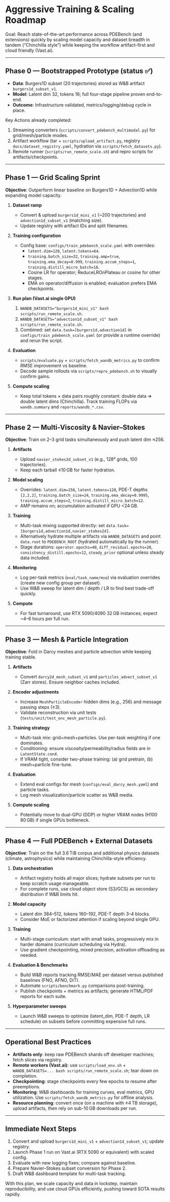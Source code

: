 # Aggressive Training & Scaling Roadmap

Goal: Reach state-of-the-art performance across PDEBench (and extensions) quickly by scaling model capacity and dataset breadth in tandem (“Chinchilla style”) while keeping the workflow artifact-first and cloud friendly (Vast.ai).

---

## Phase 0 — Bootstrapped Prototype (status ✅)
- **Data**: Burgers1D subset (20 trajectories) stored as W&B artifact `burgers1d_subset_v1`.
- **Model**: Latent dim 32, tokens 16; full four-stage pipeline proven end-to-end.
- **Outcome**: Infrastructure validated, metrics/logging/debug cycle in place.

Key Actions already completed:
1. Streaming converters (`scripts/convert_pdebench_multimodal.py`) for grid/mesh/particle modes.
2. Artifact workflow (tar + `scripts/upload_artifact.py`, registry `docs/dataset_registry.yaml`, hydration via `scripts/fetch_datasets.py`).
3. Remote runner (`scripts/run_remote_scale.sh`) and repro scripts for artifacts/checkpoints.

---

## Phase 1 — Grid Scaling Sprint
**Objective**: Outperform linear baseline on Burgers1D + Advection1D while expanding model capacity.

1. **Dataset ramp**
   - Convert & upload `burgers1d_mini_v1` (~200 trajectories) and `advection1d_subset_v1` (matching size).
   - Update registry with artifact IDs and split filenames.

2. **Training configuration**
   - Config base: `configs/train_pdebench_scale.yaml` with overrides:
     - `latent.dim=128`, `latent.tokens=64`.
     - `training.batch_size=32`, `training.amp=true`, `training.ema_decay=0.999`, `training.accum_steps=1`, `training.distill_micro_batch=16`.
     - Cosine LR for operator; ReduceLROnPlateau or cosine for other stages.
     - EMA on operator/diffusion is enabled; evaluation prefers EMA checkpoints.

3. **Run plan (Vast.ai single GPU)**
   1. `WANDB_DATASETS="burgers1d_mini_v1" bash scripts/run_remote_scale.sh`.
   2. `WANDB_DATASETS="advection1d_subset_v1" bash scripts/run_remote_scale.sh`.
   3. Combined: set `data.task=[burgers1d,advection1d]` in `configs/train_pdebench_scale.yaml` (or provide a runtime override) and rerun the script.

4. **Evaluation**
   - `scripts/evaluate.py` + `scripts/fetch_wandb_metrics.py` to confirm RMSE improvement vs baseline.
   - Decode sample rollouts via `scripts/repro_pdebench.sh` to visually confirm gains.

5. **Compute scaling**
   - Keep total tokens × data pairs roughly constant: double data ⇒ double latent dims (Chinchilla). Track training FLOPs via `wandb.summary` and `reports/wandb_*.csv`.

---

## Phase 2 — Multi-Viscosity & Navier–Stokes
**Objective**: Train on 2–3 grid tasks simultaneously and push latent dim ≈256.

1. **Artifacts**
   - Upload `navier_stokes2d_subset_v1` (e.g., 128² grids, 100 trajectories).
   - Keep each tarball ≤10 GB for faster hydration.

2. **Model scaling**
   - Overrides: `latent.dim=256`, `latent.tokens=128`, PDE-T depths `[2,2,2]`, `training.batch_size=24`, `training.ema_decay=0.9995`, `training.accum_steps=2`, `training.distill_micro_batch=12`.
   - AMP remains on; accumulation activated if GPU <24 GB.

3. **Training**
   - Multi-task mixing supported directly: set `data.task=[burgers1d,advection1d,navier_stokes2d]`.
   - Alternatively hydrate multiple artifacts via `WANDB_DATASETS` and point `data.root` to `PDEBENCH_ROOT` (hydrated automatically by the runner).
   - Stage durations: `operator.epochs=40`, `diff_residual.epochs=20`, `consistency_distill.epochs=12`, `steady_prior` optional unless steady data included.

4. **Monitoring**
   - Log per-task metrics (`eval/task_name/mse`) via evaluation overrides (create new config group per dataset).
   - Use W&B sweep for latent dim / depth / LR to find best trade-off quickly.

5. **Compute**
   - For fast turnaround, use RTX 5090/4090 32 GB instances; expect ~4–6 hours per full run.

---

## Phase 3 — Mesh & Particle Integration
**Objective**: Fold in Darcy meshes and particle advection while keeping training stable.

1. **Artifacts**
   - Convert `darcy2d_mesh_subset_v1` and `particles_advect_subset_v1` (Zarr stores). Ensure neighbor caches included.

2. **Encoder adjustments**
   - Increase `MeshParticleEncoder` hidden dims (e.g., 256) and message passing steps (≥3).
   - Validate reconstruction via unit tests (`tests/unit/test_enc_mesh_particle.py`).

3. **Training strategy**
   - Multi-task mix: grid+mesh+particles. Use per-task weighting if one dominates.
   - Conditioning: ensure viscosity/permeability/radius fields are in `LatentState.cond`.
   - If VRAM tight, consider two-phase training: (a) grid pretrain, (b) mesh+particle fine-tune.

4. **Evaluation**
   - Extend eval configs for mesh (`configs/eval_darcy_mesh.yaml`) and particle tasks.
   - Log mesh visualization/particle scatter as W&B media.

5. **Compute scaling**
   - Potentially move to dual-GPU (DDP) or higher VRAM nodes (H100 80 GB) if single GPUs bottleneck.

---

## Phase 4 — Full PDEBench + External Datasets
**Objective**: Train on the full 3.6 TiB corpus and additional physics datasets (climate, astrophysics) while maintaining Chinchilla-style efficiency.

1. **Data orchestration**
   - Artifact registry holds all major slices; hydrate subsets per run to keep scratch usage manageable.
   - For complete runs, use cloud object store (S3/GCS) as secondary distribution if W&B limits hit.

2. **Model capacity**
   - Latent dim 384–512, tokens 160–192, PDE-T depth 3–4 blocks.
   - Consider MoE or factorized attention if scaling beyond single GPU.

3. **Training**
   - Multi-stage curriculum: start with small tasks, progressively mix in harder domains (curriculum scheduling via Hydra).
   - Use gradient checkpointing, mixed precision, activation offloading as needed.

4. **Evaluation & Benchmarks**
   - Build W&B reports tracking RMSE/MAE per dataset versus published baselines (FNO, AFNO, DiT).
   - Automate `scripts/benchmark.py` comparisons post-training.
   - Publish checkpoints + metrics as artifacts; generate HTML/PDF reports for each suite.

5. **Hyperparameter sweeps**
   - Launch W&B sweeps to optimize (latent_dim, PDE-T depth, LR schedule) on subsets before committing expensive full runs.

---

## Operational Best Practices
- **Artifacts only**: keep raw PDEBench shards off developer machines; fetch slices via registry.
- **Remote workers (Vast.ai)**: use `scripts/load_env.sh` + `WANDB_DATASETS=... bash scripts/run_remote_scale.sh`; tear down on completion.
- **Checkpointing**: stage checkpoints every few epochs to resume after preemptions.
- **Monitoring**: W&B dashboards for training curves, eval metrics, GPU utilization. Use `scripts/fetch_wandb_metrics.py` for offline analysis.
- **Resource planning**: convert once (on a machine with ≥4 TB storage), upload artifacts, then rely on sub-10 GB downloads per run.

---

## Immediate Next Steps
1. Convert and upload `burgers1d_mini_v1` + `advection1d_subset_v1`; update registry.
2. Launch Phase 1 run on Vast.ai (RTX 5090 or equivalent) with scaled config.
3. Evaluate with new logging fixes; compare against baseline.
4. Prepare Navier–Stokes subset conversion for Phase 2.
5. Draft W&B dashboard template for multi-task tracking.

With this plan, we scale capacity and data in lockstep, maintain reproducibility, and use cloud GPUs efficiently, pushing toward SOTA results rapidly.

